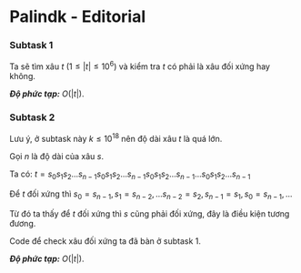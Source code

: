 # Palindk - Editorial

### Subtask 1

Ta sẽ tìm xâu $t \ (1 \le |t| \le 10^6)$ và kiểm tra $t$ có phải là xâu đối xứng hay không.

***Độ phức tạp:*** $O\big(|t|\big)$.

### Subtask 2

Lưu ý, ở subtask này $k \le 10^{18}$ nên độ dài xâu $t$ là quá lớn.

Gọi $n$ là độ dài của xâu $s$.

Ta có: $t=s_0s_1s_2...s_{n-1}s_0s_1s_2...s_{n-1}s_0s_1s_2...s_{n-1}...s_0s_1s_2...s_{n-1}$

Để $t$ đối xứng thì $s_0=s_{n-1}, s_1=s_{n-2}, ...s_{n-2}=s_2, s_{n-1}=s_1, s_0=s_{n-1}, ...$

Từ đó ta thấy để $t$ đối xứng thì $s$ cũng phải đối xứng, đây là điều kiện tương đương.

Code để check xâu đối xứng ta đã bàn ở subtask 1.

***Độ phức tạp:*** $O\big(|t|\big)$.